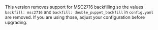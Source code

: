 This version removes support for MSC2716 backfilling so the values `backfill: msc2716` and `backfill: double_puppet_backfill` in `config.yaml` are removed.
If you are using those, adjust your configuration before upgrading.